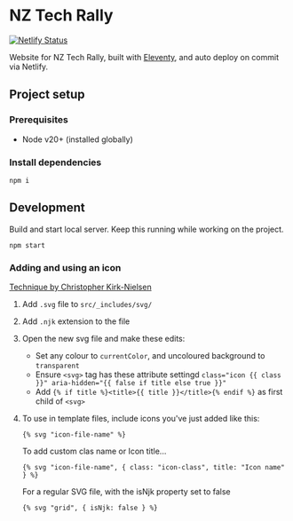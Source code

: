 # NZ Tech Rally

[![Netlify Status](https://api.netlify.com/api/v1/badges/cb3dfa2a-b76b-4944-b73b-845697e7d3cc/deploy-status)](https://app.netlify.com/sites/nztechrally/deploys)

Website for NZ Tech Rally, built with [Eleventy](www.11ty.dev/), and auto deploy on commit via Netlify.

## Project setup

### Prerequisites

- Node v20+ (installed globally)

### Install dependencies

```shell
npm i
```

## Development

Build and start local server. Keep this running while working on the project.

```shell
npm start
```

### Adding and using an icon

[Technique by Christopher Kirk-Nielsen](https://chriskirknielsen.com/blog/manage-your-svg-files-with-eleventys-render-plugin/#updated-method)

1. Add `.svg` file to `src/_includes/svg/`

2. Add `.njk` extension to the file

3. Open the new svg file and make these edits:

   - Set any colour to `currentColor`, and uncoloured background to `transparent`
   - Ensure `<svg>` tag has these attribute settingd `class="icon {{ class }}" aria-hidden="{{ false if title else true }}"`
   - Add `{% if title %}<title>{{ title }}</title>{% endif %}` as first child of `<svg>`

4. To use in template files, include icons you've just added like this:

   ```njk
   {% svg "icon-file-name" %}
   ```

   To add custom clas name or Icon title...

   ```njk
   {% svg "icon-file-name", { class: "icon-class", title: "Icon name" } %}
   ```

   For a regular SVG file, with the isNjk property set to false

   ```njk
   {% svg "grid", { isNjk: false } %}
   ```
